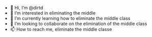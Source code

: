 - 👋 Hi, I’m @dirtd
- 👀 I’m interested in eliminating the middle
- 🌱 I’m currently learning how to eliminate the middle class
- 💞️ I’m looking to collaborate on the elimination of the middle class
- 📫 How to reach me, eliminate the middle classe

<!---
dirtd/dirtd is a ✨ special ✨ repository because its `README.md` (this file) appears on your GitHub profile.
You can click the Preview link to take a look at your changes.
--->
